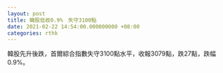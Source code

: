 ```yaml
---
layout: post
title: 韓股低收0.9%　失守3100點
date: 2021-02-22 14:54:00.000000000 +08:00
categories: rthk
---
```


韓股先升後跌，首爾綜合指數失守3100點水平，收報3079點，跌27點，跌幅0.9%。
